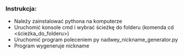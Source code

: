 ### Instrukcja:
   - Należy zainstalować pythona na komputerze
   - Uruchomić konsole cmd i wybrać ścieżkę do folderu (komenda cd <ścieżka_do_folderu>)
   - Uruchomić program poleceniem py nadwey_nickname_generator.py
   - Program wygeneruje nickname
